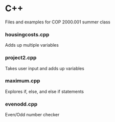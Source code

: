 # C++
Files and examples for COP 2000.001 summer class



### housingcosts.cpp 
Adds up multiple variables

### project2.cpp
Takes user input and adds up variables

### maximum.cpp 
Explores if, else, and else if statements

### evenodd.cpp
Even/Odd number checker
